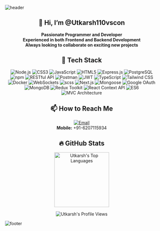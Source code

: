 <!-- Banner or Animated Header (Optional) -->
![header](https://capsule-render.vercel.app/api?type=waving&color=auto&height=200&section=header&text=Hey%20there!&fontSize=50&fontAlignY=40&desc=I'm%20Utkarsh%20👋&descAlignY=65)

<!-- Intro Section -->
<h2 align="center"> 👋 Hi, I’m @Utkarsh110vscon </h2>

<p align="center">
  <b>Passionate Programmer and Developer</b> <br/>
  <b>Experienced in both Frontend and Backend Development</b> <br/>
  <b>Always looking to collaborate on exciting new projects</b>
</p>

<!-- Badges/Tech Stack -->
<h2 align="center">🔧 Tech Stack</h2>
<p align="center">
  <img src="https://img.shields.io/badge/Node.js-339933?style=for-the-badge&logo=nodedotjs&logoColor=white" alt="Node.js" />
  <img src="https://img.shields.io/badge/CSS3-1572B6?style=for-the-badge&logo=css3&logoColor=white" alt="CSS3" />
  <img src="https://img.shields.io/badge/JavaScript-F7DF1E?style=for-the-badge&logo=javascript&logoColor=black" alt="JavaScript" />
  <img src="https://img.shields.io/badge/HTML5-E34F26?style=for-the-badge&logo=html5&logoColor=white" alt="HTML5" />
  <img src="https://img.shields.io/badge/Express.js-000000?style=for-the-badge&logo=express&logoColor=white" alt="Express.js" />
  <img src="https://img.shields.io/badge/PostgreSQL-336791?style=for-the-badge&logo=postgresql&logoColor=white" alt="PostgreSQL" />
  <img src="https://img.shields.io/badge/npm-CB3837?style=for-the-badge&logo=npm&logoColor=white" alt="npm" />
  <img src="https://img.shields.io/badge/RESTful_API-02569B?style=for-the-badge&logo=rest&logoColor=white" alt="RESTful API" />
  <img src="https://img.shields.io/badge/Postman-FF6C37?style=for-the-badge&logo=postman&logoColor=white" alt="Postman" />
  <img src="https://img.shields.io/badge/JWT-000000?style=for-the-badge&logo=jsonwebtokens&logoColor=white" alt="JWT" />
  <img src="https://img.shields.io/badge/TypeScript-3178C6?style=for-the-badge&logo=typescript&logoColor=white" alt="TypeScript" />
  <img src="https://img.shields.io/badge/Tailwind_CSS-06B6D4?style=for-the-badge&logo=tailwindcss&logoColor=white" alt="Tailwind CSS" />
  <img src="https://img.shields.io/badge/Docker-2496ED?style=for-the-badge&logo=docker&logoColor=white" alt="Docker" />
  <img src="https://img.shields.io/badge/WebSockets-010101?style=for-the-badge&logo=websocket&logoColor=white" alt="WebSockets" />
  <img src="https://img.shields.io/badge/SCSS-CC6699?style=for-the-badge&logo=sass&logoColor=white" alt="scss" />
  <img src="https://img.shields.io/badge/Next.js-000000?style=for-the-badge&logo=next.js&logoColor=white" alt="Next.js" />
  <img src="https://img.shields.io/badge/Mongoose-880000?style=for-the-badge&logo=mongoose&logoColor=white" alt="Mongoose" />
  <img src="https://img.shields.io/badge/Google_OAuth-4285F4?style=for-the-badge&logo=google&logoColor=white" alt="Google OAuth" />
  <img src="https://img.shields.io/badge/MongoDB-47A248?style=for-the-badge&logo=mongodb&logoColor=white" alt="MongoDB" />
  <img src="https://img.shields.io/badge/Redux%20Toolkit-593D88?style=for-the-badge&logo=redux&logoColor=white" alt="Redux Toolkit" />
  <img src="https://img.shields.io/badge/React%20Context_API-61DAFB?style=for-the-badge&logo=react&logoColor=white" alt="React Context API" />
  <img src="https://img.shields.io/badge/ES6-4A90E2?style=for-the-badge&logo=javascript&logoColor=white" alt="ES6" />
  <img src="https://img.shields.io/badge/MVC%20Architecture-00A9E0?style=for-the-badge&logo=architectural%20design&logoColor=white" alt="MVC Architecture" />
  
</p>
<!-- Contact Section -->
<h2 align="center">📫 How to Reach Me</h2>
<p align="center">
  <a href="mailto:uk10234567@gmail.com"><img src="https://img.shields.io/badge/Email-D14836?style=for-the-badge&logo=gmail&logoColor=white" alt="Email"></a>
  <br />
  <b>Mobile:</b> +91-6207115934
</p>

<!-- GitHub Stats (Optional) -->
<h2 align="center">🔥 GitHub Stats</h2>
<p align="center"> 
  <!-- Top Languages -->
  <img src="https://github-readme-stats.vercel.app/api/top-langs/?username=Utkarsh110vscon&layout=compact&theme=radical" alt="Utkarsh's Top Languages" height="180"/>
</p>

<!-- Profile Views Badge -->
<p align="center">
  <img src="https://komarev.com/ghpvc/?username=Utkarsh110vscon&label=Profile%20views&color=blue&style=flat" alt="Utkarsh's Profile Views" />
</p>

<!-- Footer Banner (Optional) -->
![footer](https://capsule-render.vercel.app/api?type=waving&color=auto&height=120&section=footer)

